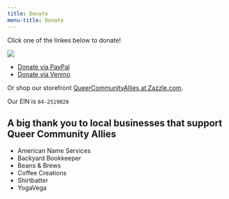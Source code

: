 ```yaml
---
title: Donate
menu-title: Donate
--- 
```


Click one of the linkes below to donate!

<a target="_blank" href="https://donorbox.org/queer-community-allies-donations"><img src="https://d1iczxrky3cnb2.cloudfront.net/button-medium-blue.png" /></a>
- [Donate via PayPal](/donate/paypal)
- [Donate via Venmo](/donate/venmo)


Or shop our storefront [QueerCommunityAllies at Zazzle.com](https://www.zazzle.com/store/queercommunityallies).

Our EIN is `84-2519026`


## A big thank you to local businesses that support Queer Community Allies

- American Name Services
- Backyard Bookkeeper
- Beans & Brews 
- Coffee Creations 
- Shirtbatter
- YogaVega

